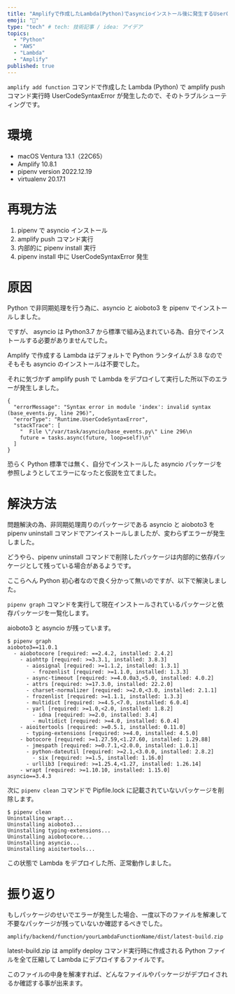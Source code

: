 ```yaml
---
title: "Amplifyで作成したLambda(Python)でasyncioインストール後に発生するUserCodeSyntaxErrorトラブルシューティング"
emoji: "🚨"
type: "tech" # tech: 技術記事 / idea: アイデア
topics:
  - "Python"
  - "AWS"
  - "Lambda"
  - "Amplify"
published: true
---
```


`amplify add function` コマンドで作成した Lambda (Python) で amplify push コマンド実行時 UserCodeSyntaxError が発生したので、そのトラブルシューティングです。

# 環境

- macOS Ventura 13.1（22C65）
- Amplify 10.8.1
- pipenv version 2022.12.19
- virtualenv 20.17.1

# 再現方法

1. pipenv で asyncio インストール
1. amplify push コマンド実行
1. 内部的に pipenv install 実行
1. pipenv install 中に UserCodeSyntaxError 発生

# 原因

Python で非同期処理を行う為に、asyncio と aioboto3 を pipenv でインストールしました。

ですが、 asyncio は Python3.7 から標準で組み込まれている為、自分でインストールする必要がありませんでした。

Amplify で作成する Lambda はデフォルトで Python ランタイムが 3.8 なのでそもそも asyncio のインストールは不要でした。

それに気づかず amplify push で Lambda をデプロイして実行した所以下のエラーが発生しました。

```
{
  "errorMessage": "Syntax error in module 'index': invalid syntax (base_events.py, line 296)",
  "errorType": "Runtime.UserCodeSyntaxError",
  "stackTrace": [
    "  File \"/var/task/asyncio/base_events.py\" Line 296\n
    future = tasks.async(future, loop=self)\n"
  ]
}
```

恐らく Python 標準では無く、自分でインストールした asyncio パッケージを参照しようとしてエラーになったと仮説を立てました。

# 解決方法

問題解決の為、非同期処理周りのパッケージである asyncio と aioboto3 を pipenv uninstall コマンドでアンイストールしましたが、変わらずエラーが発生しました。

どうやら、pipenv uninstall コマンドで削除したパッケージは内部的に依存パッケージとして残っている場合があるようです。

ここらへん Python 初心者なので良く分かって無いのですが、以下で解決しました。

`pipenv graph` コマンドを実行して現在インストールされているパッケージと依存パッケージを一覧化します。

aioboto3 と asyncio が残っています。

```
$ pipenv graph
aioboto3==11.0.1
  - aiobotocore [required: ==2.4.2, installed: 2.4.2]
    - aiohttp [required: >=3.3.1, installed: 3.8.3]
      - aiosignal [required: >=1.1.2, installed: 1.3.1]
        - frozenlist [required: >=1.1.0, installed: 1.3.3]
      - async-timeout [required: >=4.0.0a3,<5.0, installed: 4.0.2]
      - attrs [required: >=17.3.0, installed: 22.2.0]
      - charset-normalizer [required: >=2.0,<3.0, installed: 2.1.1]
      - frozenlist [required: >=1.1.1, installed: 1.3.3]
      - multidict [required: >=4.5,<7.0, installed: 6.0.4]
      - yarl [required: >=1.0,<2.0, installed: 1.8.2]
        - idna [required: >=2.0, installed: 3.4]
        - multidict [required: >=4.0, installed: 6.0.4]
    - aioitertools [required: >=0.5.1, installed: 0.11.0]
      - typing-extensions [required: >=4.0, installed: 4.5.0]
    - botocore [required: >=1.27.59,<1.27.60, installed: 1.29.88]
      - jmespath [required: >=0.7.1,<2.0.0, installed: 1.0.1]
      - python-dateutil [required: >=2.1,<3.0.0, installed: 2.8.2]
        - six [required: >=1.5, installed: 1.16.0]
      - urllib3 [required: >=1.25.4,<1.27, installed: 1.26.14]
    - wrapt [required: >=1.10.10, installed: 1.15.0]
asyncio==3.4.3
```

次に `pipenv clean` コマンドで Pipfile.lock に記載されていないパッケージを削除します。

```
$ pipenv clean
Uninstalling wrapt...
Uninstalling aioboto3...
Uninstalling typing-extensions...
Uninstalling aiobotocore...
Uninstalling asyncio...
Uninstalling aioitertools...
```

この状態で Lambda をデプロイした所、正常動作しました。

# 振り返り

もしパッケージのせいでエラーが発生した場合、一度以下のファイルを解凍して不要なパッケージが残っていないか確認するべきでした。

```
amplify/backend/function/yourLambdaFunctionName/dist/latest-build.zip
```

latest-build.zip は amplify deploy コマンド実行時に作成される Python ファイルを全て圧縮して Lambda にデプロイするファイルです。

このファイルの中身を解凍すれば、どんなファイルやパッケージがデプロイされるか確認する事が出来ます。

